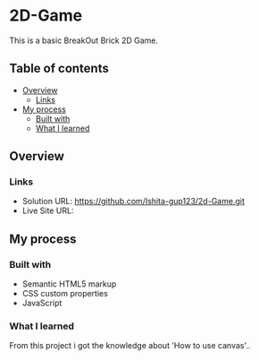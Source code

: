 # 2D-Game
This is a basic BreakOut Brick 2D Game.

## Table of contents

- [Overview](#overview)
  - [Links](#links)
- [My process](#my-process)
  - [Built with](#built-with)
  - [What I learned](#what-i-learned)

## Overview

### Links

- Solution URL: https://github.com/Ishita-gup123/2d-Game.git
- Live Site URL: 

## My process

### Built with

- Semantic HTML5 markup
- CSS custom properties
- JavaScript

### What I learned

From this project i got the knowledge about 'How to use canvas'..
